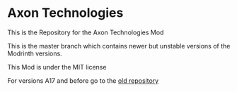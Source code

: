 # Axon Technologies
This is the Repository for the Axon Technologies Mod

This is the master branch which contains newer but unstable versions of the Modrinth versions.

This Mod is under the MIT license

For versions A17 and before go to the [ old repository](https://github.com/StickManM/axon-technologies/)
